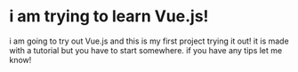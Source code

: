 # i am trying to learn Vue.js!

i am going to try out Vue.js and this is my first project trying it out!
it is made with a tutorial but you have to start somewhere.
if you have any tips let me know!
